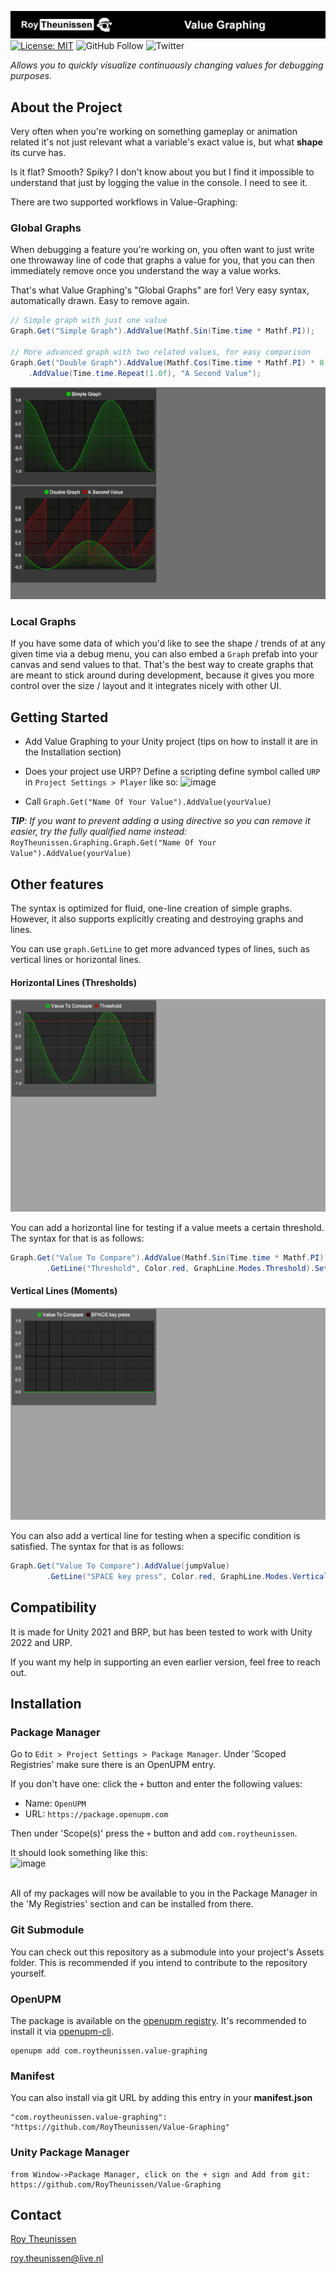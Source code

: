 [![Roy Theunissen](Documentation~/Github%20Header.jpg)](http://roytheunissen.com)
[![License: MIT](https://img.shields.io/badge/License-MIT-brightgreen.svg)](LICENSE.md)
![GitHub Follow](https://img.shields.io/github/followers/RoyTheunissen?label=RoyTheunissen&style=social) ![Twitter](https://img.shields.io/twitter/follow/Roy_Theunissen?style=social)

_Allows you to quickly visualize continuously changing values for debugging purposes._

## About the Project

Very often when you're working on something gameplay or animation related it's not just relevant what a variable's exact value is, but what **shape** its curve has.

Is it flat? Smooth? Spiky? I don't know about you but I find it impossible to understand that just by logging the value in the console. I need to see it.

There are two supported workflows in Value-Graphing:

### Global Graphs

When debugging a feature you're working on, you often want to just write one throwaway line of code that graphs a value for you, that you can then immediately remove once you understand the way a value works.

That's what Value Graphing's "Global Graphs" are for! Very easy syntax, automatically drawn. Easy to remove again.

```cs
// Simple graph with just one value
Graph.Get("Simple Graph").AddValue(Mathf.Sin(Time.time * Mathf.PI));

// More advanced graph with two related values, for easy comparison
Graph.Get("Double Graph").AddValue(Mathf.Cos(Time.time * Mathf.PI) * 0.25f)
    .AddValue(Time.time.Repeat(1.0f), "A Second Value");
```
![Example](Documentation~/Example.gif)

### Local Graphs

If you have some data of which you'd like to see the shape / trends of at any given time via a debug menu, you can also embed a `Graph` prefab into your canvas and send values to that. That's the best way to create graphs that are meant to stick around during development, because it gives you more control over the size / layout and it integrates nicely with other UI.

## Getting Started

- Add Value Graphing to your Unity project (tips on how to install it are in the Installation section)
- Does your project use URP? Define a scripting define symbol called `URP` in `Project Settings > Player` like so: ![image](https://github.com/RoyTheunissen/Value-Graphing/assets/3997055/e4609c07-2a59-40cf-a000-5fb877b3118a)

- Call `Graph.Get("Name Of Your Value").AddValue(yourValue)`

***TIP**: If you want to prevent adding a using directive so you can remove it easier, try the fully qualified name instead:*
`RoyTheunissen.Graphing.Graph.Get("Name Of Your Value").AddValue(yourValue)`

## Other features

The syntax is optimized for fluid, one-line creation of simple graphs. However, it also supports explicitly creating and destroying graphs and lines.

You can use `graph.GetLine` to get more advanced types of lines, such as vertical lines or horizontal lines.

#### Horizontal Lines (Thresholds)

![Example](Documentation~/Example%20Threshold.gif)

You can add a horizontal line for testing if a value meets a certain threshold. The syntax for that is as follows:

```cs
Graph.Get("Value To Compare").AddValue(Mathf.Sin(Time.time * Mathf.PI))
        .GetLine("Threshold", Color.red, GraphLine.Modes.Threshold).SetThreshold(0.75f);
```

#### Vertical Lines (Moments)

![Example](Documentation~/Example%20Timing.gif)

You can also add a vertical line for testing when a specific condition is satisfied. The syntax for that is as follows:

```cs
Graph.Get("Value To Compare").AddValue(jumpValue)
        .GetLine("SPACE key press", Color.red, GraphLine.Modes.VerticalLines).AddValue(Input.GetKeyDown(KeyCode.Space));
```

## Compatibility

It is made for Unity 2021 and BRP, but has been tested to work with Unity 2022 and URP.

If you want my help in supporting an even earlier version, feel free to reach out.

## Installation

### Package Manager

Go to `Edit > Project Settings > Package Manager`. Under 'Scoped Registries' make sure there is an OpenUPM entry.

If you don't have one: click the `+` button and enter the following values:

- Name: `OpenUPM` <br />
- URL: `https://package.openupm.com` <br />

Then under 'Scope(s)' press the `+` button and add `com.roytheunissen`.

It should look something like this: <br />
![image](https://user-images.githubusercontent.com/3997055/185363839-37b3bb3d-f70c-4dbd-b30d-cc8a93b592bb.png)

<br />
All of my packages will now be available to you in the Package Manager in the 'My Registries' section and can be installed from there.
<br />


### Git Submodule

You can check out this repository as a submodule into your project's Assets folder. This is recommended if you intend to contribute to the repository yourself.

### OpenUPM
The package is available on the [openupm registry](https://openupm.com). It's recommended to install it via [openupm-cli](https://github.com/openupm/openupm-cli).

```
openupm add com.roytheunissen.value-graphing
```

### Manifest
You can also install via git URL by adding this entry in your **manifest.json**
```
"com.roytheunissen.value-graphing": "https://github.com/RoyTheunissen/Value-Graphing"
```

### Unity Package Manager
```
from Window->Package Manager, click on the + sign and Add from git: https://github.com/RoyTheunissen/Value-Graphing
```


## Contact
[Roy Theunissen](https://roytheunissen.com)

[roy.theunissen@live.nl](mailto:roy.theunissen@live.nl)
